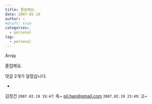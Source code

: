 ```yaml
---
title: 졸업해요.
date: 2007-02-19
author: ~
#draft: true
categories:
  - personal
tag:
  - personal
---
```




Array

졸업해요.


 댓글  2개가 달렸습니다.

- 
 김정건 `2007.02.19 19:47`: 
축~
 pil.han@gmail.com `2007.02.19 23:49`: 
고~





